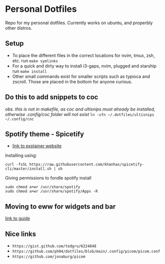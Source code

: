 # Personal Dotfiles
Repo for my personal dotfiles.
Currently works on ubuntu, and properbly other distros.

## **Setup**
- To place the different files in the correct locations for nvim, tmux, zsh, etc. run `make symlinks`
- For a quick and dirty way to install i3-gaps, nvim, plugged and starship run `make install`
- Other small commands exist for smaller scripts such as typioca and zscroll. Those are placed in the bottom for anyone curious.

## Do this to add snippets to coc
*obs. this is not in makefile, as coc and ultisnips must already be installed, otherwise .config/coc folder will not exist*
`ln -sfn ~/.dotfiles/ultisnips ~/.config/coc`


## Spotify theme - Spicetify
- [link to explainer website](https://www.omgubuntu.co.uk/2022/01/spicetify-change-spotify-app-theme)

Installing using:
```
curl -fsSL https://raw.githubusercontent.com/khanhas/spicetify-cli/master/install.sh | sh
```

Giving permissions to fondle spotify install
```
sudo chmod a+wr /usr/share/spotify
sudo chmod a+wr /usr/share/spotify/Apps -R
```

## Moving to eww for widgets and bar
[link to guide](https://elkowar.github.io/eww/)

## Nice links
- `https://gist.github.com/todgru/6224848`
- `https://github.com/ph04/dotfiles/blob/main/.config/picom/picom.conf`
- `https://github.com/jonaburg/picom`

